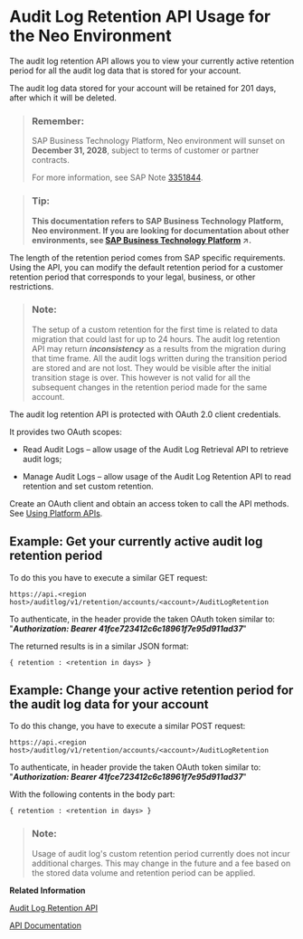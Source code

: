 <!-- loiofb195bf77801406c8c0da7e4d7d60832 -->

# Audit Log Retention API Usage for the Neo Environment

The audit log retention API allows you to view your currently active retention period for all the audit log data that is stored for your account.

The audit log data stored for your account will be retained for 201 days, after which it will be deleted.

> ### Remember:  
> SAP Business Technology Platform, Neo environment will sunset on **December 31, 2028**, subject to terms of customer or partner contracts.
> 
> For more information, see SAP Note [3351844](https://me.sap.com/notes/3351844).

> ### Tip:  
> **This documentation refers to SAP Business Technology Platform, Neo environment. If you are looking for documentation about other environments, see [SAP Business Technology Platform](https://help.sap.com/viewer/65de2977205c403bbc107264b8eccf4b/Cloud/en-US/6a2c1ab5a31b4ed9a2ce17a5329e1dd8.html "SAP Business Technology Platform (SAP BTP) is an integrated offering comprised of four technology portfolios: database and data management, application development and integration, analytics, and intelligent technologies. The platform offers users the ability to turn data into business value, compose end-to-end business processes, and build and extend SAP applications quickly.") :arrow_upper_right:.**

The length of the retention period comes from SAP specific requirements. Using the API, you can modify the default retention period for a customer retention period that corresponds to your legal, business, or other restrictions.

> ### Note:  
> The setup of a custom retention for the first time is related to data migration that could last for up to 24 hours. The audit log retention API may return ***inconsistency*** as a results from the migration during that time frame. All the audit logs written during the transition period are stored and are not lost. They would be visible after the initial transition stage is over. This however is not valid for all the subsequent changes in the retention period made for the same account.

The audit log retention API is protected with OAuth 2.0 client credentials.

It provides two OAuth scopes:

-   Read Audit Logs – allow usage of the Audit Log Retrieval API to retrieve audit logs;

-   Manage Audit Logs – allow usage of the Audit Log Retention API to read retention and set custom retention.


Create an OAuth client and obtain an access token to call the API methods. See [Using Platform APIs](../30-development-neo/using-platform-apis-392af9d.md).



<a name="loiofb195bf77801406c8c0da7e4d7d60832__section_ij5_sfq_hdb"/>

## Example: Get your currently active audit log retention period

To do this you have to execute a similar GET request:

```
https://api.<region host>/auditlog/v1/retention/accounts/<account>/AuditLogRetention
```

To authenticate, in the header provide the taken OAuth token similar to: "***Authorization: Bearer 41fce723412c6c18961f7e95d911ad37***"

The returned results is in a similar JSON format:

```
{ retention : <retention in days> } 
```



<a name="loiofb195bf77801406c8c0da7e4d7d60832__section_ugn_ktm_zdb"/>

## Example: Change your active retention period for the audit log data for your account

To do this change, you have to execute a similar POST request:

```
https://api.<region host>/auditlog/v1/retention/accounts/<account>/AuditLogRetention
```

To authenticate, in header provide the taken OAuth token similar to: "***Authorization: Bearer 41fce723412c6c18961f7e95d911ad37***"

With the following contents in the body part:

```
{ retention : <retention in days> } 
```

> ### Note:  
> Usage of audit log's custom retention period currently does not incur additional charges. This may change in the future and a fee based on the stored data volume and retention period can be applied.

**Related Information**  


[Audit Log Retention API](https://api.sap.com/api/AuditLogRetentionAPI/resource)

[API Documentation](../30-development-neo/api-documentation-4570e92.md "API documentation for the Neo environment.")

